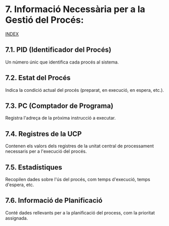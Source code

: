 # 7. Informació Necessària per a la Gestió del Procés:
[INDEX](https://github.com/rramonb-esliceu/rramonb-esliceu/blob/master/sistemes/processos/00_Introduccio.md)
## 7.1. PID (Identificador del Procés)
Un número únic que identifica cada procés al sistema.
## 7.2. Estat del Procés
Indica la condició actual del procés (preparat, en execució, en espera, etc.).
## 7.3. PC (Comptador de Programa)
Registra l'adreça de la pròxima instrucció a executar.
## 7.4. Registres de la UCP
Contenen els valors dels registres de la unitat central de processament necessaris per a l'execució del procés.
## 7.5. Estadístiques
Recopilen dades sobre l'ús del procés, com temps d'execució, temps d'espera, etc.
## 7.6. Informació de Planificació
Conté dades rellevants per a la planificació del process, com la prioritat assignada.